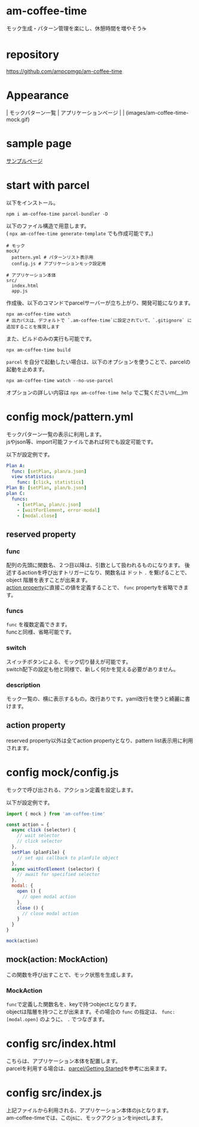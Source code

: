 # am-coffee-time
モック生成・パターン管理を楽にし、休憩時間を増やそう☕

# repository
https://github.com/ampcpmgp/am-coffee-time

# Appearance

| モックパターン一覧 | アプリケーションページ |
| (images/am-coffee-time-mock.gif)

# sample page
[サンプルページ](https://ampcpmgp.github.io/am-coffee-time/docs/mock.html?__amCoffeeTime__=%255B%255B%2522setFullSettings%2522%255D%255D)

# start with parcel
以下をインストール。  

```
npm i am-coffee-time parcel-bundler -D
```

以下のファイル構造で用意します。  
( `npx am-coffee-time generate-template` でも作成可能です。)

```shell
# モック
mock/
  pattern.yml # パターンリスト表示用
  config.js # アプリケーションモック設定用

# アプリケーション本体
src/
  index.html
  app.js
```

作成後、以下のコマンドでparcelサーバーが立ち上がり、開発可能になります。  

```shell
npx am-coffee-time watch
# 出力パスは、デフォルトで `.am-coffee-time`に設定されていて、`.gitignore` に追加することを推奨します
```


また、ビルドのみの実行も可能です。
```shell
npx am-coffee-time build
```

`parcel` を自分で起動したい場合は、以下のオプションを使うことで、parcelの起動を止めます。
```shell
npx am-coffee-time watch --no-use-parcel
```

オプションの詳しい内容は `npx am-coffee-time help` でご覧くださいm(__)m

# config mock/pattern.yml
モックパターン一覧の表示に利用します。  
jsやjson等、import可能ファイルであれば何でも設定可能です。

以下が設定例です。
```yaml
Plan A:
  func: [setPlan, plan/a.json]
  view statistics:
    func: [click, statistics]
Plan B: [setPlan, plan/b.json]
plan C:
  funcs:
    - [setPlan, plan/c.json]
    - [waitForElement, error-modal]
    - [modal.close]
```

## reserved property
### func
配列の先頭に関数名、２つ目以降は、引数として扱われるものになります。
後述するactionを呼び出すトリガーになり、関数名は ドット `.` を繋げることで、object 階層を表すことが出来ます。  
[action property](#action-property)に直接この値を定義することで、 `func` propertyを省略できます。


### funcs
`func` を複数定義できます。  
funcと同様、省略可能です。

### switch
スイッチボタンによる、モック切り替えが可能です。  
switch配下の設定も他と同様で、新しく何かを覚える必要がありません。

### description
モック一覧の、横に表示するもの。改行ありです。yaml改行を使うと綺麗に書けます。  

## action property
reserved property以外は全てaction propertyとなり、pattern list表示用に利用されます。

# config mock/config.js
モックで呼び出される、アクション定義を設定します。

以下が設定例です。
```js
import { mock } from 'am-coffee-time'

const action = {
  async click (selector) {
    // wait selector
    // click selector
  },
  setPlan (planFile) {
    // set api callback to planFile object
  },
  async waitForElement (selector) {
    // await for specified selector
  },
  modal: {
    open () {
      // open modal action
    },
    close () {
      // close modal action
    }
  }
}

mock(action)
```

## mock(action: MockAction)
この関数を呼び出すことで、モック状態を生成します。

### MockAction
`func`で定義した関数名を、keyで持つobjectとなります。  
objectは階層を持つことが出来ます。その場合の `func` の指定は、 `func: [modal.open]` のように、 `.` でつなぎます。

# config src/index.html
こちらは、アプリケーション本体を配置します。  
parcelを利用する場合は、[parcel/Getting Started](https://parceljs.org/getting_started.html)を参考に出来ます。

# config src/index.js
上記ファイルから利用される、アプリケーション本体のjsとなります。  
am-coffee-timeでは、このjsに、モックアクションをinjectします。  
